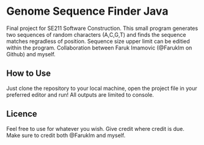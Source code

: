 # Genome Sequence Finder Java
 Final project for SE211 Software Construction. This small program generates two sequences of random characters (A,C,G,T) and finds the sequence matches regradless of position. Sequence size upper limit can be editied within the program. Collaboration between Faruk Imamovic (@FarukIm on Github) and myself.

## How to Use
 Just clone the repository to your local machine, open the project file in your preferred editor and run! All outputs are limited to console.
 
 ## Licence 
  Feel free to use for whatever you wish. Give credit where credit is due. Make sure to credit both @FarukIm and myself.
